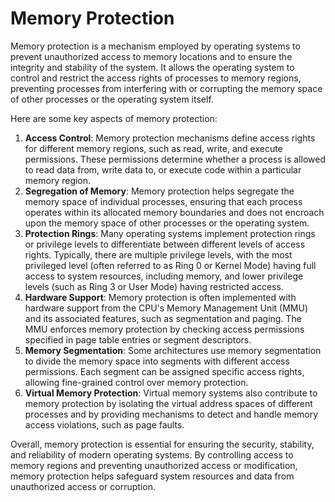 # Memory Protection

Memory protection is a mechanism employed by operating systems to prevent unauthorized access to memory locations and to ensure the integrity and stability of the system. It allows the operating system to control and restrict the access rights of processes to memory regions, preventing processes from interfering with or corrupting the memory space of other processes or the operating system itself.

Here are some key aspects of memory protection:

1. **Access Control**: Memory protection mechanisms define access rights for different memory regions, such as read, write, and execute permissions. These permissions determine whether a process is allowed to read data from, write data to, or execute code within a particular memory region.
2. **Segregation of Memory**: Memory protection helps segregate the memory space of individual processes, ensuring that each process operates within its allocated memory boundaries and does not encroach upon the memory space of other processes or the operating system.
3. **Protection Rings**: Many operating systems implement protection rings or privilege levels to differentiate between different levels of access rights. Typically, there are multiple privilege levels, with the most privileged level (often referred to as Ring 0 or Kernel Mode) having full access to system resources, including memory, and lower privilege levels (such as Ring 3 or User Mode) having restricted access.
4. **Hardware Support**: Memory protection is often implemented with hardware support from the CPU's Memory Management Unit (MMU) and its associated features, such as segmentation and paging. The MMU enforces memory protection by checking access permissions specified in page table entries or segment descriptors.
5. **Memory Segmentation**: Some architectures use memory segmentation to divide the memory space into segments with different access permissions. Each segment can be assigned specific access rights, allowing fine-grained control over memory protection.
6. **Virtual Memory Protection**: Virtual memory systems also contribute to memory protection by isolating the virtual address spaces of different processes and by providing mechanisms to detect and handle memory access violations, such as page faults.

Overall, memory protection is essential for ensuring the security, stability, and reliability of modern operating systems. By controlling access to memory regions and preventing unauthorized access or modification, memory protection helps safeguard system resources and data from unauthorized access or corruption.